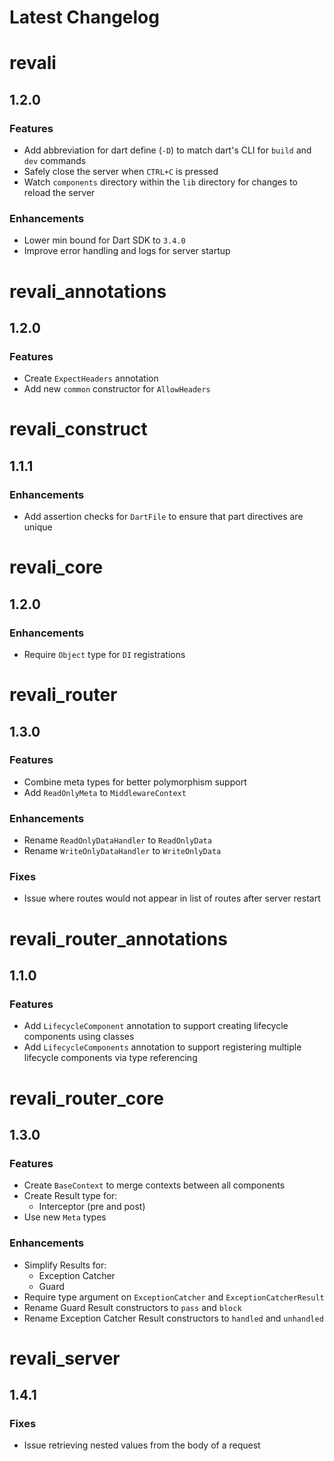 <!-- markdownlint-disable MD024 -->

# Latest Changelog

<!-- REVALI -->

# revali

## 1.2.0

### Features

- Add abbreviation for dart define (`-D`) to match dart's CLI for `build` and `dev` commands
- Safely close the server when `CTRL+C` is pressed
- Watch `components` directory within the `lib` directory for changes to reload the server

### Enhancements

- Lower min bound for Dart SDK to `3.4.0`
- Improve error handling and logs for server startup

# revali_annotations

## 1.2.0

### Features

- Create `ExpectHeaders` annotation
- Add new `common` constructor for `AllowHeaders`

# revali_construct

## 1.1.1

### Enhancements

- Add assertion checks for `DartFile` to ensure that part directives are unique

# revali_core

## 1.2.0

### Enhancements

- Require `Object` type for `DI` registrations

<!-- REVALI ROUTER -->

# revali_router

## 1.3.0

### Features

- Combine meta types for better polymorphism support
- Add `ReadOnlyMeta` to `MiddlewareContext`

### Enhancements

- Rename `ReadOnlyDataHandler` to `ReadOnlyData`
- Rename `WriteOnlyDataHandler` to `WriteOnlyData`

### Fixes

- Issue where routes would not appear in list of routes after server restart

# revali_router_annotations

## 1.1.0

### Features

- Add `LifecycleComponent` annotation to support creating lifecycle components using classes
- Add `LifecycleComponents` annotation to support registering multiple lifecycle components via type referencing

# revali_router_core

## 1.3.0

### Features

- Create `BaseContext` to merge contexts between all components
- Create Result type for:
  - Interceptor (pre and post)
- Use new `Meta` types

### Enhancements

- Simplify Results for:
  - Exception Catcher
  - Guard
- Require type argument on `ExceptionCatcher` and `ExceptionCatcherResult`
- Rename Guard Result constructors to `pass` and `block`
- Rename Exception Catcher Result constructors to `handled` and `unhandled`

<!-- CONSTRUCTS -->

# revali_server

## 1.4.1

### Fixes

- Issue retrieving nested values from the body of a request
